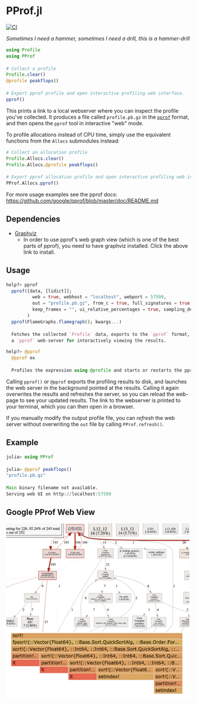 # PProf.jl
[![CI][ci-img]][ci-url]

*Sometimes I need a hammer, sometimes I need a drill, this is a hammer-drill*

```julia
using Profile
using PProf

# Collect a profile
Profile.clear()
@profile peakflops()

# Export pprof profile and open interactive profiling web interface.
pprof()
```

This prints a link to a local webserver where you can inspect the profile you've collected. It produces a file called `profile.pb.gz` in the [`pprof`](https://github.com/google/pprof) format, and then opens the `pprof` tool in interactive "web" mode.

To profile allocations instead of CPU time, simply use the equivalent functions from the `Allocs` submodules instead:
```julia
# Collect an allocation profile
Profile.Allocs.clear()
Profile.Allocs.@profile peakflops()

# Export pprof allocation profile and open interactive profiling web interface.
PProf.Allocs.pprof()
```

For more usage examples see the pprof docs: https://github.com/google/pprof/blob/master/doc/README.md

## Dependencies
- [Graphviz](https://www.graphviz.org/)
    - In order to use pprof's web graph view (which is one of the best parts of pprof), you need to have graphviz installed. Click the above link to install.

## Usage
```julia
help?> pprof
  pprof([data, [lidict]];
          web = true, webhost = "localhost", webport = 57599,
          out = "profile.pb.gz", from_c = true, full_signatures = true, drop_frames = "",
          keep_frames = "", ui_relative_percentages = true, sampling_delay = nothing,
        )
  pprof(FlameGraphs.flamegraph(); kwargs...)

  Fetches the collected `Profile` data, exports to the `pprof` format, and (optionally) opens
  a `pprof` web-server for interactively viewing the results.
```
```julia
help?> @pprof
  @pprof ex

  Profiles the expression using @profile and starts or restarts the pprof() web UI with default arguments.
```

Calling `pprof()` or `@pprof` exports the profiling results to disk, and launches the web server in the background pointed at the results. Calling it again overwrites the results and refreshes the server, so you can reload the web-page to see your updated results. The link to the webserver is printed to your terminal, which you can then open in a browser.

If you manually modify the output profile file, you can _refresh_ the web server without overwriting the `out` file by calling `PProf.refresh()`.

## Example
```julia
julia> using PProf

julia> @pprof peakflops()
"profile.pb.gz"

Main binary filename not available.
Serving web UI on http://localhost:57599
```


## Google PProf Web View
<img width=500px src="docs/graph.png" alt="graph"/>

<img width=500px src="docs/flamegraph.png" alt="flamegraph"/>

[ci-img]: https://github.com/JuliaPerf/PProf.jl/actions/workflows/CI.yml/badge.svg?branch=master
[ci-url]: https://github.com/JuliaPerf/PProf.jl/actions/workflows/CI.yml
